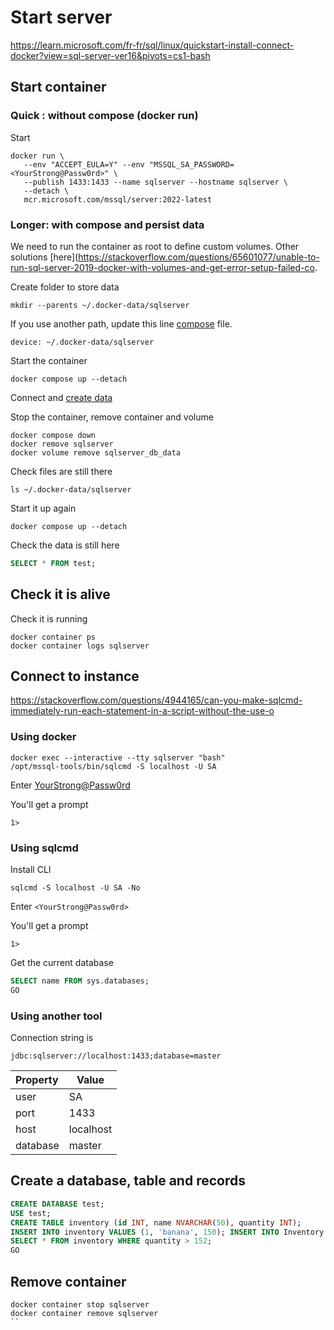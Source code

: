 # Start server
https://learn.microsoft.com/fr-fr/sql/linux/quickstart-install-connect-docker?view=sql-server-ver16&pivots=cs1-bash

## Start container

### Quick : without compose (docker run)

Start
```
docker run \
   --env "ACCEPT_EULA=Y" --env "MSSQL_SA_PASSWORD=<YourStrong@Passw0rd>" \
   --publish 1433:1433 --name sqlserver --hostname sqlserver \
   --detach \
   mcr.microsoft.com/mssql/server:2022-latest
```

### Longer: with compose and persist data

We need to run the container as root to define custom volumes.
Other solutions [here](https://stackoverflow.com/questions/65601077/unable-to-run-sql-server-2019-docker-with-volumes-and-get-error-setup-failed-co.

Create folder to store data
```shell
mkdir --parents ~/.docker-data/sqlserver
```
If you use another path, update this line [compose](./compose.yaml) file.
```shell
device: ~/.docker-data/sqlserver
```

Start the container
```
docker compose up --detach
```
Connect and [create data](#create-a-database)

Stop the container, remove container and volume
```
docker compose down
docker remove sqlserver
docker volume remove sqlserver_db_data
```

Check files are still there
```shell
ls ~/.docker-data/sqlserver
```

Start it up again
```
docker compose up --detach
```

Check the data is still here
```sql
SELECT * FROM test;
```


## Check it is alive
Check it is running
```
docker container ps
docker container logs sqlserver
```

## Connect to instance
https://stackoverflow.com/questions/4944165/can-you-make-sqlcmd-immediately-run-each-statement-in-a-script-without-the-use-o

### Using docker
```
docker exec --interactive --tty sqlserver "bash"
/opt/mssql-tools/bin/sqlcmd -S localhost -U SA
```

Enter <YourStrong@Passw0rd>

You'll get a prompt
```shell
1>
```

### Using sqlcmd

Install CLI
```
sqlcmd -S localhost -U SA -No
```

Enter `<YourStrong@Passw0rd>`

You'll get a prompt
```shell
1>
```

Get the current database
```sql
SELECT name FROM sys.databases;
GO
```

### Using another tool

Connection string is
```
jdbc:sqlserver://localhost:1433;database=master
```

| Property | Value     |
|:---------|-----------|
| user     | SA        |
| port     | 1433      |
| host     | localhost |
| database | master    |


## Create a database, table and records

```sql
CREATE DATABASE test;
USE test;
CREATE TABLE inventory (id INT, name NVARCHAR(50), quantity INT);
INSERT INTO inventory VALUES (1, 'banana', 150); INSERT INTO Inventory VALUES (2, 'orange', 154);
SELECT * FROM inventory WHERE quantity > 152;
GO
```

## Remove container

```shell
docker container stop sqlserver
docker container remove sqlserver
``